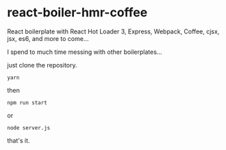 # react-boiler-hmr-coffee
React boilerplate with React Hot Loader 3, Express, Webpack, Coffee, cjsx, jsx, es6, and more to come...

I spend to much time messing with other boilerplates...

just clone the repository.

`yarn`

then

`npm run start` 

or

`node server.js`

that's it.


